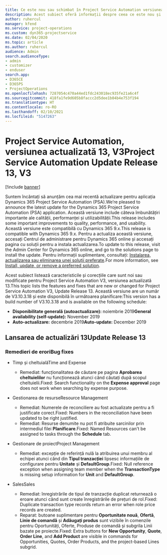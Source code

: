```yaml
---
title: Ce este nou sau schimbat în Project Service Automation versiunea actualizată 13, V3
description: Acest subiect oferă informații despre ceea ce este nou și schimbat în Project Service Automation versiunea 13, V3.
author: ruhercul
manager: kfend
ms.service: project-operations
ms.custom: dyn365-projectservice
ms.date: 02/04/2020
ms.topic: article
ms.author: ruhercul
audience: Admin
search.audienceType:
- admin
- customizer
- enduser
search.app:
- D365CE
- D365PS
- ProjectOperations
ms.openlocfilehash: 7287054c470a44ed1fdc243018ec935fe21a6c4f
ms.sourcegitcommit: 418fa1fe9d605b8faccc2d5dee1b04b4e753f194
ms.translationtype: HT
ms.contentlocale: ro-RO
ms.lasthandoff: 02/10/2021
ms.locfileid: "5147263"
---
```

# <a name="project-service-automation-update-release-13-v3"></a><span data-ttu-id="6a12c-103">Project Service Automation, versiunea actualizată 13, V3</span><span class="sxs-lookup"><span data-stu-id="6a12c-103">Project Service Automation Update Release 13, V3</span></span>

[!include [banner](../includes/psa-now-project-operations.md)]

<span data-ttu-id="6a12c-104">Suntem încântați să anunțăm cea mai recentă actualizare pentru aplicația Dynamics 365 Project Service Automation (PSA).</span><span class="sxs-lookup"><span data-stu-id="6a12c-104">We’re pleased to announce the latest update for the Dynamics 365 Project Service Automation (PSA) application.</span></span> <span data-ttu-id="6a12c-105">Această versiune include câteva îmbunătățiri importante ale calității, performanței și utilizabilității.</span><span class="sxs-lookup"><span data-stu-id="6a12c-105">This release includes some important improvements to quality, performance, and usability.</span></span> <span data-ttu-id="6a12c-106">Această versiune este compatibilă cu Dynamics 365 9.x.</span><span class="sxs-lookup"><span data-stu-id="6a12c-106">This release is compatible with Dynamics 365 9.x.</span></span> <span data-ttu-id="6a12c-107">Pentru a actualiza această versiune, accesați Centrul de administrare pentru Dynamics 365 online și accesați pagina cu soluții pentru a instala actualizarea.</span><span class="sxs-lookup"><span data-stu-id="6a12c-107">To update to this release, visit the Admin Center for Dynamics 365 online, and go to the solutions page to install the update.</span></span> <span data-ttu-id="6a12c-108">Pentru informații suplimentare, consultați: [Instalarea, actualizarea sau eliminarea unei soluții preferate](https://docs.microsoft.com/power-platform/admin/install-remove-preferred-solution).</span><span class="sxs-lookup"><span data-stu-id="6a12c-108">For more information, see [Install, update, or remove a preferred solution](https://docs.microsoft.com/power-platform/admin/install-remove-preferred-solution).</span></span>

<span data-ttu-id="6a12c-109">Acest subiect listează caracteristicile și corecțiile care sunt noi sau modificate pentru Project Service Automation V3, versiunea actualizată 13.</span><span class="sxs-lookup"><span data-stu-id="6a12c-109">This topic lists the features and fixes that are new or changed for Project Service Automation V3, Update Release 13.</span></span> <span data-ttu-id="6a12c-110">Această versiune are un număr de V3.10.3.18 și este disponibilă în următoarea planificare:</span><span class="sxs-lookup"><span data-stu-id="6a12c-110">This version has a build number of V3.10.3.18 and is available on the following schedule:</span></span>

- <span data-ttu-id="6a12c-111">**Disponibilitate generală (autoactualizare):** noiembrie 2019</span><span class="sxs-lookup"><span data-stu-id="6a12c-111">**General availability (self-update):** November 2019</span></span>
- <span data-ttu-id="6a12c-112">**Auto-actualizare:** decembrie 2019</span><span class="sxs-lookup"><span data-stu-id="6a12c-112">**Auto-update:** December 2019</span></span>


## <a name="update-release-13"></a><span data-ttu-id="6a12c-113">Lansarea de actualizări 13</span><span class="sxs-lookup"><span data-stu-id="6a12c-113">Update Release 13</span></span> 

### <a name="bug-fixes"></a><span data-ttu-id="6a12c-114">Remedieri de erori</span><span class="sxs-lookup"><span data-stu-id="6a12c-114">Bug fixes</span></span>

- <span data-ttu-id="6a12c-115">Timp și cheltuială</span><span class="sxs-lookup"><span data-stu-id="6a12c-115">Time and Expense</span></span>

     - <span data-ttu-id="6a12c-116">Remediat: funcționalitatea de căutare pe pagina **Aprobarea cheltuielilor** nu funcționează atunci când căutați după scopul cheltuielii.</span><span class="sxs-lookup"><span data-stu-id="6a12c-116">Fixed: Search functionality on the **Expense approval** page does not work when searching by expense purpose.</span></span>

- <span data-ttu-id="6a12c-117">Gestionarea de resurse</span><span class="sxs-lookup"><span data-stu-id="6a12c-117">Resource Management</span></span>

     - <span data-ttu-id="6a12c-118">Remediat: Numerele de reconciliere au fost actualizate pentru a fi justificate corect.</span><span class="sxs-lookup"><span data-stu-id="6a12c-118">Fixed: Numbers in the reconciliation have been updated to be right justified.</span></span>
     - <span data-ttu-id="6a12c-119">Remediat: Resurse denumite nu pot fi atribuite sarcinilor prin intermediul filei **Planificare**.</span><span class="sxs-lookup"><span data-stu-id="6a12c-119">Fixed: Named Resources can't be assigned to tasks through the **Schedule** tab.</span></span>

- <span data-ttu-id="6a12c-120">Gestionare de proiect</span><span class="sxs-lookup"><span data-stu-id="6a12c-120">Project Management</span></span>

     - <span data-ttu-id="6a12c-121">Remediat: excepție de referință nulă la atribuirea unui membru al echipei atunci când din **Tipul tranzacției** lipsesc informațiile de configurare pentru **Unitate** și **DefaultGroup**.</span><span class="sxs-lookup"><span data-stu-id="6a12c-121">Fixed: Null reference exception when assigning team member when the **TransactionType** is missing setup information for **Unit** and **DefaultGroup**.</span></span>

- <span data-ttu-id="6a12c-122">Sales</span><span class="sxs-lookup"><span data-stu-id="6a12c-122">Sales</span></span>

     - <span data-ttu-id="6a12c-123">Remediat: înregistrările de tipul de tranzacție duplicat returnează o eroare atunci când sunt create înregistrările de prețuri de rol.</span><span class="sxs-lookup"><span data-stu-id="6a12c-123">Fixed: Duplicate transaction type records return an error when role price records are created.</span></span>
     - <span data-ttu-id="6a12c-124">Reparat: butoane suplimentare pentru **Oportunitate nouă**, **Ofertă**, **Linie de comandă** și **Adăugați produs** sunt vizibile în comenzile pentru Oportunități, Oferte, Produse de comandă și subgrila Linii bazate pe proiecte.</span><span class="sxs-lookup"><span data-stu-id="6a12c-124">Fixed: Extra buttons for **New Opportunity**, **Quote**, **Order Line**, and **Add Product** are visible in commands for Opportunities, Quotes, Order Products, and the project-based Lines subgrid.</span></span>


